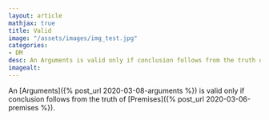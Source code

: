 ```yaml
---
layout: article
mathjax: true
title: Valid
image: "/assets/images/img_test.jpg"
categories:
- DM
desc: An Arguments is valid only if conclusion follows from the truth of Premises. 
imagealt: 
---
```


An [Arguments]({% post_url 2020-03-08-arguments %}) is valid only if conclusion follows from the truth of [Premises]({% post_url 2020-03-06-premises %}).